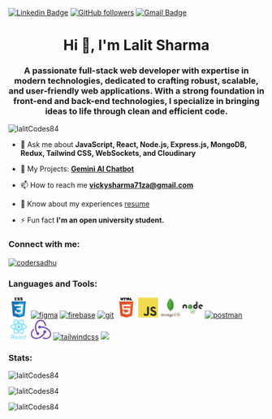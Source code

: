 [![Linkedin Badge](https://img.shields.io/badge/--lalit-sharma-blue?style=social&logo=Linkedin&logoColor=blue&link=https://www.linkedin.com/in/lalit-sharma-813b4a257-/)](https://www.linkedin.com/in/lalit-sharma-813b4a257/)
[![GitHub followers](https://img.shields.io/github/followers/laliCodes84?label=Follow&style=social)](https://github.com/lalitCodes84/?tab=follow)
[![Gmail Badge](https://img.shields.io/badge/-Lalit%20Sharma-c14438?style=social&logo=Gmail&logoColor=red&link=mailto:vickysharma71za@gmail.com)](mailto:vickysharma71za@gmail.com)

<h1 align="center">Hi 👋, I'm Lalit Sharma</h1>
<h3 align="center"> 
A passionate full-stack web developer with expertise in modern technologies, dedicated to crafting robust, scalable, and user-friendly web applications. With a strong foundation in front-end and back-end technologies, I specialize in bringing ideas to life through clean and efficient code.</h3>

<p align="left"> <img src="https://komarev.com/ghpvc/?username=lalitCodes84&label=Profile%20views&color=0e75b6&style=flat" alt="lalitCodes84" /> </p>

- 💬 Ask me about **JavaScript, React, Node.js, Express.js, MongoDB, Redux, Tailwind CSS, WebSockets, and Cloudinary**

- 🚀 My Projects: **[Gemini AI Chatbot](https://my-gemini-flax.vercel.app/)**

- 📫 How to reach me **vickysharma71za@gmail.com**

- 📄 Know about my experiences <a href="https://drive.google.com/file/d/1ZBdbjNo-fK9lz89yimeWxR8Hestb-TUa/view?usp=sharing">resume</a>

- ⚡ Fun fact **I'm an open university student.**

<h3 align="left">Connect with me:</h3>
<p align="left">
<a href="https://www.linkedin.com/in/lalit-sharma-813b4a257-/" target="blank"><img align="center" src="https://raw.githubusercontent.com/rahuldkjain/github-profile-readme-generator/master/src/images/icons/Social/linked-in-alt.svg" alt="codersadhu" height="30" width="40" /></a>
</p>

<h3 align="left">Languages and Tools:</h3>
<p align="left">
  <a href="https://www.w3schools.com/css/" target="_blank"><img src="https://raw.githubusercontent.com/devicons/devicon/master/icons/css3/css3-original-wordmark.svg" alt="css3" width="40" height="40"/></a>
  <a href="https://www.figma.com/" target="_blank"> <img src="https://www.vectorlogo.zone/logos/figma/figma-icon.svg" alt="figma" width="40" height="40"/></a>
  <a href="https://firebase.google.com/" target="_blank"> <img src="https://www.vectorlogo.zone/logos/firebase/firebase-icon.svg" alt="firebase" width="40" height="40"/></a>
  <a href="https://git-scm.com/" target="_blank"> <img src="https://www.vectorlogo.zone/logos/git-scm/git-scm-icon.svg" alt="git" width="40" height="40"/></a>
  <a href="https://www.w3.org/html/" target="_blank"> <img src="https://raw.githubusercontent.com/devicons/devicon/master/icons/html5/html5-original-wordmark.svg" alt="html5" width="40" height="40"/></a>
  <a href="https://developer.mozilla.org/en-US/docs/Web/JavaScript" target="_blank"> <img src="https://raw.githubusercontent.com/devicons/devicon/master/icons/javascript/javascript-original.svg" alt="javascript" width="40" height="40"/></a> 
  <a href="https://www.mongodb.com/" target="_blank"> <img src="https://raw.githubusercontent.com/devicons/devicon/master/icons/mongodb/mongodb-original-wordmark.svg" alt="mongodb" width="40" height="40"/></a>
  <a href="https://nodejs.org" target="_blank"> <img src="https://raw.githubusercontent.com/devicons/devicon/master/icons/nodejs/nodejs-original-wordmark.svg" alt="nodejs" width="40" height="40"/></a>
  <a href="https://postman.com" target="_blank"> <img src="https://www.vectorlogo.zone/logos/getpostman/getpostman-icon.svg" alt="postman" width="40" height="40"/></a>
  <a href="https://reactjs.org/" target="_blank"> <img src="https://raw.githubusercontent.com/devicons/devicon/master/icons/react/react-original-wordmark.svg" alt="react" width="40" height="40"/></a>
  <a href="https://redux.js.org" target="_blank"> <img src="https://raw.githubusercontent.com/devicons/devicon/master/icons/redux/redux-original.svg" alt="redux" width="40" height="40"/></a>
  <a href="https://tailwindcss.com/" target="_blank"> <img src="https://upload.wikimedia.org/wikipedia/commons/thumb/d/d5/Tailwind_CSS_Logo.svg/1024px-Tailwind_CSS_Logo.svg.png?20230715030042" alt="tailwindcss" width="40" height="40"/></a>
  <a href="https://cloudinary.com/" target="_blank"> <img src="https://svglogos.net/wp-content/uploads/cloudinary.svg"/></a>
</p>
<h3>Stats: </h3>
<p align="left"><img src="https://github-readme-stats.vercel.app/api/top-langs?username=lalitCodes84&show_icons=true&locale=en&layout=compact" alt="lalitCodes84" /></p>
<p align="left"><img src="https://github-readme-stats.vercel.app/api?username=lalitCodes84&show_icons=true&locale=en" alt="lalitCodes84" /></p>
<p align="left"><img src="https://github-readme-streak-stats.herokuapp.com/?user=lalitCodes84&" alt="lalitCodes84" /></p>
